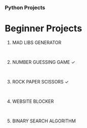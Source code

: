 ### Python Projects

# Beginner Projects 
1. MAD LIBS GENERATOR 

<br />

2. NUMBER GUESSING GAME ✓

<br />

3. ROCK PAPER SCISSORS ✓

<br />

4. WEBSITE BLOCKER

<br />

5. BINARY SEARCH ALGORITHM
